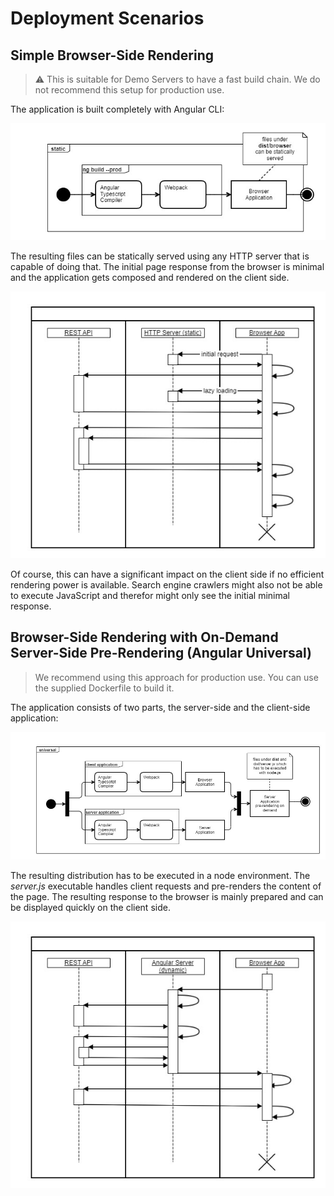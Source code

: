 # Deployment Scenarios

## Simple Browser-Side Rendering

> :warning: This is suitable for Demo Servers to have a fast build chain. We do not recommend this setup for production use.

The application is built completely with Angular CLI:

![Angular-BrowserSideApp-Build-Activity](deployment-angular-browsersideapp-build-activity.jpg 'Angular-BrowserSideApp-Build-Activity')

The resulting files can be statically served using any HTTP server that is capable of doing that. The initial page response from the browser is minimal and the application gets composed and rendered on the client side.

![Angular-BrowserSideApp-Sequence](deployment-angular-browsersideapp-sequence.jpg 'Angular-BrowserSideApp-Sequence')

Of course, this can have a significant impact on the client side if no efficient rendering power is available. Search engine crawlers might also not be able to execute JavaScript and therefor might only see the initial minimal response.

## Browser-Side Rendering with On-Demand Server-Side Pre-Rendering (Angular Universal)

> We recommend using this approach for production use. You can use the supplied Dockerfile to build it.

The application consists of two parts, the server-side and the client-side application:

![Angular-BrowserSideApp-Sequence](deployment-angular-serversideapp-build-activity.jpg 'Angular-BrowserSideApp-Sequence')

The resulting distribution has to be executed in a node environment. The _server.js_ executable handles client requests and pre-renders the content of the page. The resulting response to the browser is mainly prepared and can be displayed quickly on the client side.

![Angular-ServerSideRendering-Sequence](deployment-angular-serversiderendering-sequence.jpg 'Angular-ServerSideRendering-Sequence')
